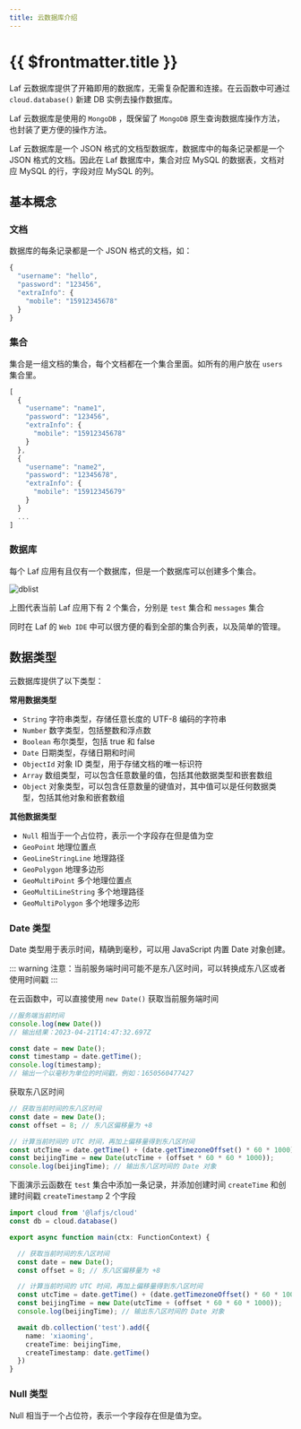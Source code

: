 ```yaml
---
title: 云数据库介绍
---
```


# {{ $frontmatter.title }}

Laf 云数据库提供了开箱即用的数据库，无需复杂配置和连接。在云函数中可通过 `cloud.database()` 新建 DB 实例去操作数据库。

Laf 云数据库是使用的 `MongoDB` ，既保留了 `MongoDB` 原生查询数据库操作方法，也封装了更方便的操作方法。

Laf 云数据库是一个 JSON 格式的文档型数据库，数据库中的每条记录都是一个 JSON 格式的文档。因此在 Laf 数据库中，集合对应 MySQL 的数据表，文档对应 MySQL 的行，字段对应 MySQL 的列。

## 基本概念

### 文档

数据库的每条记录都是一个 JSON 格式的文档，如：

```typescript
{
  "username": "hello",
  "password": "123456",
  "extraInfo": {
    "mobile": "15912345678"
  }
}
```

### 集合

集合是一组文档的集合，每个文档都在一个集合里面。如所有的用户放在 `users` 集合里。

```typescript
[
  {
    "username": "name1",
    "password": "123456",
    "extraInfo": {
      "mobile": "15912345678"
    }
  },
  {
    "username": "name2",
    "password": "12345678",
    "extraInfo": {
      "mobile": "15912345679"
    }
  }
  ...
]
```

### 数据库

每个 Laf 应用有且仅有一个数据库，但是一个数据库可以创建多个集合。

![dblist](/doc-images/dblist.jpg)

上图代表当前 Laf 应用下有 2 个集合，分别是 `test` 集合和 `messages` 集合

同时在 Laf 的 `Web IDE` 中可以很方便的看到全部的集合列表，以及简单的管理。

## 数据类型

云数据库提供了以下类型：

__常用数据类型__

- `String` 字符串类型，存储任意长度的 UTF-8 编码的字符串
- `Number` 数字类型，包括整数和浮点数
- `Boolean` 布尔类型，包括 true 和 false
- `Date` 日期类型，存储日期和时间
- `ObjectId` 对象 ID 类型，用于存储文档的唯一标识符
- `Array` 数组类型，可以包含任意数量的值，包括其他数据类型和嵌套数组
- `Object` 对象类型，可以包含任意数量的键值对，其中值可以是任何数据类型，包括其他对象和嵌套数组

__其他数据类型__

- `Null` 相当于一个占位符，表示一个字段存在但是值为空
- `GeoPoint` 地理位置点
- `GeoLineStringLine` 地理路径
- `GeoPolygon` 地理多边形
- `GeoMultiPoint` 多个地理位置点
- `GeoMultiLineString` 多个地理路径
- `GeoMultiPolygon` 多个地理多边形

### Date 类型

Date 类型用于表示时间，精确到毫秒，可以用 JavaScript 内置 Date 对象创建。

::: warning
注意：当前服务端时间可能不是东八区时间，可以转换成东八区或者使用时间戳
:::

在云函数中，可以直接使用 `new Date()` 获取当前服务端时间

```typescript
//服务端当前时间
console.log(new Date())
// 输出结果：2023-04-21T14:47:32.697Z

const date = new Date();
const timestamp = date.getTime();
console.log(timestamp); 
// 输出一个以毫秒为单位的时间戳，例如：1650560477427
```

获取东八区时间

```typescript
// 获取当前时间的东八区时间
const date = new Date();
const offset = 8; // 东八区偏移量为 +8

// 计算当前时间的 UTC 时间，再加上偏移量得到东八区时间
const utcTime = date.getTime() + (date.getTimezoneOffset() * 60 * 1000);
const beijingTime = new Date(utcTime + (offset * 60 * 60 * 1000));
console.log(beijingTime); // 输出东八区时间的 Date 对象
```

下面演示云函数在 `test` 集合中添加一条记录，并添加创建时间 `createTime` 和创建时间戳 `createTimestamp` 2 个字段

```typescript
import cloud from '@lafjs/cloud'
const db = cloud.database()

export async function main(ctx: FunctionContext) {

  // 获取当前时间的东八区时间
  const date = new Date();
  const offset = 8; // 东八区偏移量为 +8

  // 计算当前时间的 UTC 时间，再加上偏移量得到东八区时间
  const utcTime = date.getTime() + (date.getTimezoneOffset() * 60 * 1000);
  const beijingTime = new Date(utcTime + (offset * 60 * 60 * 1000));
  console.log(beijingTime); // 输出东八区时间的 Date 对象

  await db.collection('test').add({
    name: 'xiaoming',
    createTime: beijingTime,
    createTimestamp: date.getTime()
  })
}
```

### Null 类型

Null 相当于一个占位符，表示一个字段存在但是值为空。

